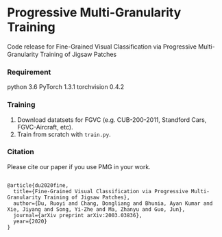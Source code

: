 
# Progressive Multi-Granularity Training
 
Code release for Fine-Grained Visual Classiﬁcation via Progressive Multi-Granularity Training of Jigsaw Patches
 
### Requirement
 
python 3.6
PyTorch 1.3.1
torchvision 0.4.2

### Training
 
1. Download datatsets for FGVC (e.g. CUB-200-2011, Standford Cars, FGVC-Aircraft, etc).
2. Train from scratch with ``train.py``.


### Citation
 
Please cite our paper if you use PMG in your work.
```

@article{du2020fine,
  title={Fine-Grained Visual Classification via Progressive Multi-Granularity Training of Jigsaw Patches},
  author={Du, Ruoyi and Chang, Dongliang and Bhunia, Ayan Kumar and Xie, Jiyang and Song, Yi-Zhe and Ma, Zhanyu and Guo, Jun},
  journal={arXiv preprint arXiv:2003.03836},
  year={2020}
}

```

